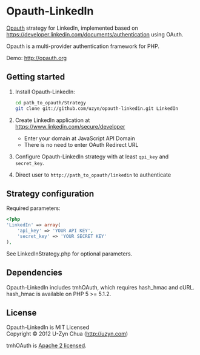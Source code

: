 Opauth-LinkedIn
=============
[Opauth][1] strategy for LinkedIn, implemented based on https://developer.linkedin.com/documents/authentication using OAuth.

Opauth is a multi-provider authentication framework for PHP.

Demo: http://opauth.org

Getting started
----------------
1. Install Opauth-LinkedIn:
   ```bash
   cd path_to_opauth/Strategy
   git clone git://github.com/uzyn/opauth-linkedin.git LinkedIn
   ```

2. Create LinkedIn application at https://www.linkedin.com/secure/developer
   - Enter your domain at JavaScript API Domain  
   - There is no need to enter OAuth Redirect URL
	
3. Configure Opauth-LinkedIn strategy with at least `qpi_key` and `secret_key`.

4. Direct user to `http://path_to_opauth/linkedin` to authenticate

Strategy configuration
----------------------
Required parameters:

```php
<?php
'LinkedIn' => array(
	'api_key' => 'YOUR API KEY',
	'secret_key' => 'YOUR SECRET KEY'
),
```

See LinkedInStrategy.php for optional parameters.


Dependencies
------------
Opauth-LinkedIn includes tmhOAuth, which requires hash_hmac and cURL.  
hash_hmac is available on PHP 5 >= 5.1.2.

License
---------
Opauth-LinkedIn is MIT Licensed  
Copyright © 2012 U-Zyn Chua (http://uzyn.com)

tmhOAuth is [Apache 2 licensed](https://github.com/themattharris/tmhOAuth/blob/master/LICENSE).

[1]: https://github.com/uzyn/opauth